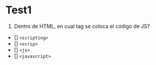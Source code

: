 # Test1

1. Dentro de HTML, en cual tag se coloca el código de JS?

- [] `<scripting>`
- [] `<scrip>`
- [] `<js>`
- [] `<javascript>`